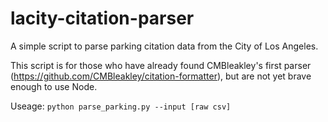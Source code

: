 # lacity-citation-parser
A simple script to parse parking citation data from the City of Los Angeles.

This script is for those who have already found CMBleakley's first parser (https://github.com/CMBleakley/citation-formatter), but are not yet brave enough to use Node.

Useage:
`python parse_parking.py --input [raw csv]`
